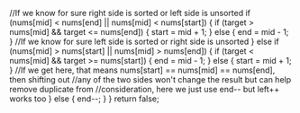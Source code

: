 //If we know for sure right side is sorted or left side is unsorted
if (nums[mid] < nums[end] || nums[mid] < nums[start]) {
if (target > nums[mid] && target <= nums[end]) {
start = mid + 1;
} else {
end = mid - 1;
}
//If we know for sure left side is sorted or right side is unsorted
} else if (nums[mid] > nums[start] || nums[mid] > nums[end]) {
if (target < nums[mid] && target >= nums[start]) {
end = mid - 1;
} else {
start = mid + 1;
}
//If we get here, that means nums[start] == nums[mid] == nums[end], then shifting out
//any of the two sides won't change the result but can help remove duplicate from
//consideration, here we just use end-- but left++ works too
} else {
end--;
}
}
return false;
